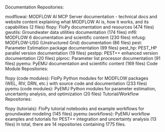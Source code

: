 Documentation Repositories:

modflowai: MODFLOW AI MCP Server documentation - technical docs and website content explaining what MODFLOW AI is, how it works, and its capabilities (2 files)
flopy: FloPy documentation and resources (474 files)
gwutils: Groundwater data utilities documentation (174 files)
mf6: MODFLOW 6 documentation and scientific content (230 files)
mfusg: MODFLOW-USG (Unstructured Grid) documentation (86 files)
pest: Parameter Estimation package documentation (99 files)
pest_hp: PEST_HP parallel version documentation (19 files)
pestpp: PEST++ enhanced version documentation (20 files)
plproc: Parameter list processor documentation (91 files)
pyemu: PyEMU documentation and scientific content (169 files)
Code Module Repositories:

flopy (code modules): FloPy Python modules for MODFLOW packages (WEL, RIV, DRN, etc.) with source code and documentation (233 files)
pyemu (code modules): PyEMU Python modules for parameter estimation, uncertainty analysis, and optimization (20 files)
Tutorial/Workflow Repositories:

flopy (tutorials): FloPy tutorial notebooks and example workflows for groundwater modeling (145 files)
pyemu (workflows): PyEMU workflow examples and tutorials for PEST++ integration and uncertainty analysis (13 files)
In total, there are 14 repositories containing 1775 files.